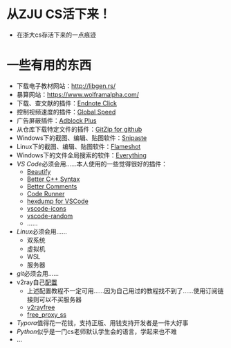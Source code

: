 # 从ZJU CS活下来！
* 在浙大cs存活下来的一点痕迹

# 一些有用的东西
* 下载电子教材网站：http://libgen.rs/
* 暴算网站：https://www.wolframalpha.com/
* 下载、查文献的插件：[Endnote Click](https://chrome.google.com/webstore/detail/endnote-click-formerly-ko/fjgncogppolhfdpijihbpfmeohpaadpc?hl=zh-CN)
* 控制视频速度的插件：[Global Speed](https://chrome.google.com/webstore/detail/global-speed/jpbjcnkcffbooppibceonlgknpkniiff?hl=zh-CN)
* 广告屏蔽插件：[Adblock Plus](https://chrome.google.com/webstore/detail/adblock-plus-free-ad-bloc/cfhdojbkjhnklbpkdaibdccddilifddb?hl=zh-CN)
* 从仓库下载特定文件的插件：[GitZip for github](https://chrome.google.com/webstore/detail/gitzip-for-github/ffabmkklhbepgcgfonabamgnfafbdlkn)
* Windows下的截图、编辑、贴图软件：[Snipaste](https://www.snipaste.com/)
* Linux下的截图、编辑、贴图软件：[Flameshot](https://github.com/flameshot-org/flameshot)
* Windows下的文件全局搜索的软件：[Everything](https://www.voidtools.com/)
* *VS Code*必须会用……本人使用的一些觉得很好的插件：
  * [Beautify](https://marketplace.visualstudio.com/items?itemName=HookyQR.beautify)
  * [Better C++ Syntax](https://marketplace.visualstudio.com/items?itemName=jeff-hykin.better-cpp-syntax)
  * [Better Comments](https://marketplace.visualstudio.com/items?itemName=aaron-bond.better-comments)
  * [Code Runner](https://marketplace.visualstudio.com/items?itemName=formulahendry.code-runner)
  * [hexdump for VSCode](https://marketplace.visualstudio.com/items?itemName=slevesque.vscode-hexdump)
  * [vscode-icons](https://marketplace.visualstudio.com/items?itemName=vscode-icons-team.vscode-icons)
  * [vscode-random](https://marketplace.visualstudio.com/items?itemName=jrebocho.vscode-random)
  * ……
* *Linux*必须会用……
  * 双系统
  * 虚拟机
  * WSL
  * 服务器
* *git*必须会用……
* v2ray自己[配置](https://b.julym.com/original/517.html)
  * 上述配置教程不一定可用……因为自己用过的教程找不到了……使用订阅链接则可以不买服务器
  * [v2rayfree](https://github.com/aiboboxx/v2rayfree)
  * [free_proxy_ss](https://github.com/learnhard-cn/free_proxy_ss)
* *Typora*值得花一花钱，支持正版、用钱支持开发者是一件大好事
* *Python*似乎是一门cs老师默认学生会的语言，学起来也不难
* ...
